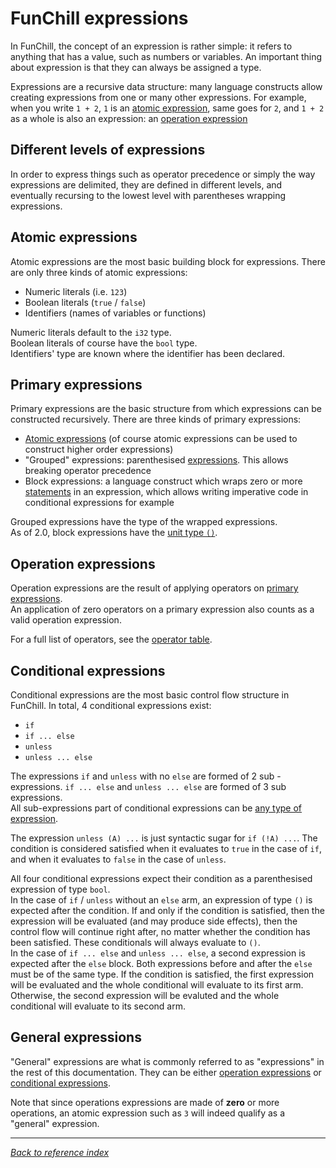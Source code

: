# FunChill expressions

In FunChill, the concept of an expression is rather simple: it refers to anything that has a value, such as numbers or variables. An important thing about expression is that they can always be assigned a type.

Expressions are a recursive data structure: many language constructs allow creating expressions from one or many other expressions. For example, when you write `1 + 2`, `1` is an [atomic expression](#atomic-expressions), same goes for `2`, and `1 + 2` as a whole is also an expression: an [operation expression](#operation-expressions)

## Different levels of expressions

In order to express things such as operator precedence or simply the way expressions are delimited, they are defined in different levels, and eventually recursing to the lowest level with parentheses wrapping expressions.

## Atomic expressions

Atomic expressions are the most basic building block for expressions. There are only three kinds of atomic expressions:

- Numeric literals (i.e. `123`)
- Boolean literals (`true` / `false`)
- Identifiers (names of variables or functions)

Numeric literals default to the `i32` type.  
Boolean literals of course have the `bool` type.  
Identifiers' type are known where the identifier has been declared.

## Primary expressions

Primary expressions are the basic structure from which expressions can be constructed recursively. There are three kinds of primary expressions:

- [Atomic expressions](#atomic-expressions) (of course atomic expressions can be used to construct higher order expressions)
- "Grouped" expressions: parenthesised [expressions](#general-expressions). This allows breaking operator precedence
- Block expressions: a language construct which wraps zero or more [statements](./statements.md) in an expression, which allows writing imperative code in conditional expressions for example

Grouped expressions have the type of the wrapped expressions.  
As of 2.0, block expressions have the [unit type `()`](./types.md#unit-type).

## Operation expressions

Operation expressions are the result of applying operators on [primary expressions](#primary-expressions).  
An application of zero operators on a primary expression also counts as a valid operation expression.

For a full list of operators, see the [operator table](./operator_table.md).

## Conditional expressions

Conditional expressions are the most basic control flow structure in FunChill. In total, 4 conditional expressions exist:

- `if`
- `if ... else`
- `unless`
- `unless ... else`

The expressions `if` and `unless` with no `else` are formed of 2 sub -expressions. `if ... else` and `unless ... else` are formed of 3 sub expressions.  
All sub-expressions part of conditional expressions can be [any type of expression](#general-expressions).

The expression `unless (A) ...` is just syntactic sugar for `if (!A) ...`. The condition is considered satisfied when it evaluates to `true` in the case of `if`, and when it evaluates to `false` in the case of `unless`.

All four conditional expressions expect their condition as a parenthesised expression of type 
`bool`.  
In the case of `if` / `unless` without an `else` arm, an expression of type `()` is expected after the condition. If and only if the condition is satisfied, then the expression will be evaluated (and may produce side effects), then the control flow will continue right after, no matter whether the condition has been satisfied. These conditionals will always evaluate to `()`.  
In the case of `if ... else` and `unless ... else`, a second expression is expected after the `else` block. Both expressions before and after the `else` must be of the same type. If the condition is satisfied, the first expression will be evaluated and the whole conditional will evaluate to its first arm. Otherwise, the second expression will be evaluted and the whole conditional will evaluate to its second arm.

## General expressions

"General" expressions are what is commonly referred to as "expressions" in the rest of this documentation. They can be either [operation expressions](#operation-expressions) or [conditional expressions](#conditional-expressions).

Note that since operations expressions are made of **zero** or more operations, an atomic expression such as `3` will indeed qualify as a "general" expression.

---

*[Back to reference index](./index.md)*
